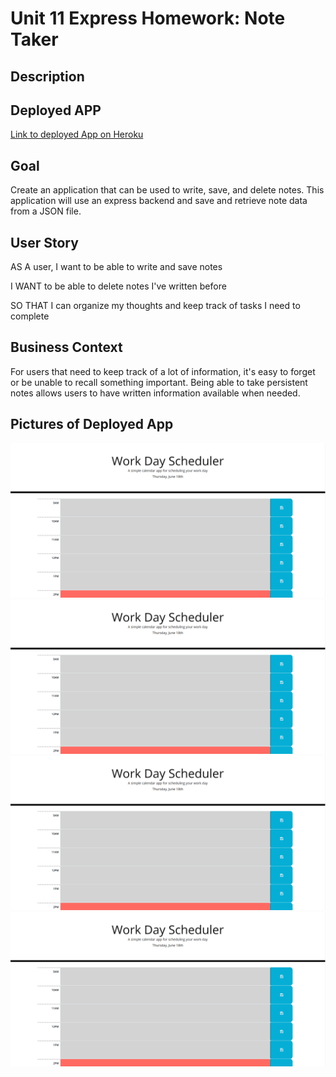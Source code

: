 # Unit 11 Express Homework: Note Taker

## Description


## Deployed APP
[Link to deployed App on Heroku](https://baroque-saucisson-11249.herokuapp.com/)

## Goal
Create an application that can be used to write, save, and delete notes. This application will use an express backend and save and retrieve note data from a JSON file.

## User Story

AS A user, I want to be able to write and save notes

I WANT to be able to delete notes I've written before

SO THAT I can organize my thoughts and keep track of tasks I need to complete

## Business Context

For users that need to keep track of a lot of information, it's easy to forget or be unable to recall something important. Being able to take persistent notes allows users to have written information available when needed.



## Pictures of Deployed App 

<img src="https://raw.githubusercontent.com/jschollmeier/Work-Day-Scheduler/master/WDSSS1.png" alt="My cool logo"/>
<img src="https://raw.githubusercontent.com/jschollmeier/Work-Day-Scheduler/master/WDSSS1.png" alt="My cool logo"/>
<img src="https://raw.githubusercontent.com/jschollmeier/Work-Day-Scheduler/master/WDSSS1.png" alt="My cool logo"/>
<img src="https://raw.githubusercontent.com/jschollmeier/Work-Day-Scheduler/master/WDSSS1.png" alt="My cool logo"/>

